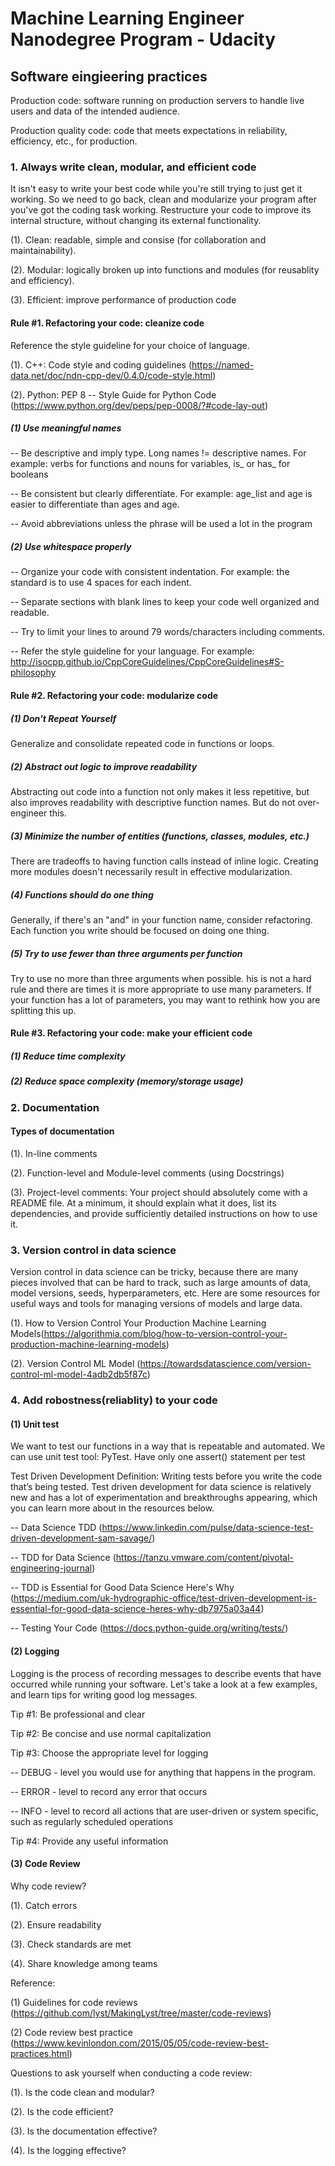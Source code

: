 # Machine Learning Engineer Nanodegree Program - Udacity

## Software eingieering practices

Production code: software running on production servers to handle live users and data of the intended audience. 

Production quality code: code that meets expectations in reliability, efficiency, etc., for production.

### 1. Always write clean, modular, and efficient code

It isn't easy to write your best code while you're still trying to just get it working. So we need to go back, clean and modularize your program after you've got the coding task working. Restructure your code to improve its internal structure, without changing its external functionality. 

(1). Clean: readable, simple and consise (for collaboration and maintainability).

(2). Modular: logically broken up into functions and modules (for reusablity and efficiency).

(3). Efficient: improve performance of production code

#### Rule #1. Refactoring your code: cleanize code

Reference the style guideline for your choice of language. 

(1). C++: Code style and coding guidelines (https://named-data.net/doc/ndn-cpp-dev/0.4.0/code-style.html)

(2). Python: PEP 8 -- Style Guide for Python Code (https://www.python.org/dev/peps/pep-0008/?#code-lay-out)

##### (1) Use meaningful names

-- Be descriptive and imply type. Long names != descriptive names. For example: verbs for functions and nouns for variables, is_ or has_ for booleans

-- Be consistent but clearly differentiate. For example: age_list and age is easier to differentiate than ages and age.

-- Avoid abbreviations unless the phrase will be used a lot in the program

##### (2) Use whitespace properly
-- Organize your code with consistent indentation. For example: the standard is to use 4 spaces for each indent.

-- Separate sections with blank lines to keep your code well organized and readable.

-- Try to limit your lines to around 79 words/characters including comments.

-- Refer the style guideline for your language. For example: http://isocpp.github.io/CppCoreGuidelines/CppCoreGuidelines#S-philosophy

#### Rule #2. Refactoring your code: modularize code

##### (1) Don't Repeat Yourself

Generalize and consolidate repeated code in functions or loops.

##### (2) Abstract out logic to improve readability

Abstracting out code into a function not only makes it less repetitive, but also improves readability with descriptive function names. But do not over-engineer this.

##### (3) Minimize the number of entities (functions, classes, modules, etc.)

There are tradeoffs to having function calls instead of inline logic. Creating more modules doesn't necessarily result in effective modularization.

##### (4) Functions should do one thing

Generally, if there's an "and" in your function name, consider refactoring. Each function you write should be focused on doing one thing.

##### (5) Try to use fewer than three arguments per function

Try to use no more than three arguments when possible. his is not a hard rule and there are times it is more appropriate to use many parameters. If your function has a lot of parameters, you may want to rethink how you are splitting this up.

#### Rule #3. Refactoring your code: make your efficient code

##### (1) Reduce time complexity
##### (2) Reduce space complexity (memory/storage usage)

### 2. Documentation

#### Types of documentation
(1). In-line comments

(2). Function-level and Module-level comments (using Docstrings)

(3). Project-level comments: Your project should absolutely come with a README file. At a minimum, it should explain what it does, list its dependencies, and provide sufficiently detailed instructions on how to use it.


### 3. Version control in data science

Version control in data science can be tricky, because there are many pieces involved that can be hard to track, such as large amounts of data, model versions, seeds, hyperparameters, etc. Here are some resources for useful ways and tools for managing versions of models and large data.

(1). How to Version Control Your Production Machine Learning Models(https://algorithmia.com/blog/how-to-version-control-your-production-machine-learning-models)

(2). Version Control ML Model (https://towardsdatascience.com/version-control-ml-model-4adb2db5f87c)

### 4. Add robostness(reliablity) to your code
#### (1) Unit test

We want to test our functions in a way that is repeatable and automated. We can use unit test tool: PyTest. Have only one assert() statement per test

Test Driven Development Definition: Writing tests before you write the code that’s being tested.
Test driven development for data science is relatively new and has a lot of experimentation and breakthroughs appearing, which you can learn more about in the resources below.

-- Data Science TDD (https://www.linkedin.com/pulse/data-science-test-driven-development-sam-savage/)

-- TDD for Data Science (https://tanzu.vmware.com/content/pivotal-engineering-journal)

-- TDD is Essential for Good Data Science Here's Why (https://medium.com/uk-hydrographic-office/test-driven-development-is-essential-for-good-data-science-heres-why-db7975a03a44)

-- Testing Your Code (https://docs.python-guide.org/writing/tests/)

#### (2) Logging

Logging is the process of recording messages to describe events that have occurred while running your software. Let's take a look at a few examples, and learn tips for writing good log messages.

Tip #1: Be professional and clear

Tip #2: Be concise and use normal capitalization

Tip #3: Choose the appropriate level for logging

-- DEBUG - level you would use for anything that happens in the program.

-- ERROR - level to record any error that occurs

-- INFO - level to record all actions that are user-driven or system specific, such as regularly scheduled operations

Tip #4: Provide any useful information


#### (3) Code Review

Why code review?

(1). Catch errors

(2). Ensure readability

(3). Check standards are met

(4). Share knowledge among teams

Reference: 

(1) Guidelines for code reviews (https://github.com/lyst/MakingLyst/tree/master/code-reviews)

(2) Code review best practice (https://www.kevinlondon.com/2015/05/05/code-review-best-practices.html)

Questions to ask yourself when conducting a code review:

(1). Is the code clean and modular?

(2). Is the code efficient?

(3). Is the documentation effective?

(4). Is the logging effective?

